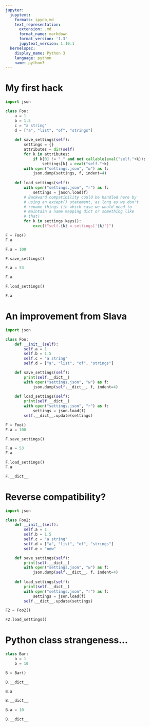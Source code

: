 ```yaml
---
jupyter:
  jupytext:
    formats: ipynb,md
    text_representation:
      extension: .md
      format_name: markdown
      format_version: '1.3'
      jupytext_version: 1.10.1
  kernelspec:
    display_name: Python 3
    language: python
    name: python3
---
```


# My first hack

```python
import json

class Foo:
    a = 1
    b = 1.5
    c = "a string"
    d = ["a", "list", "of", "strings"]
    
    def save_settings(self):
        settings = {}
        attributes = dir(self)
        for k in attributes: 
            if k[0] != "_" and not callable(eval("self."+k)):
                settings[k] = eval("self."+k)
        with open("settings.json", "w") as f:
            json.dump(settings, f, indent=4)
    
    def load_settings(self):
        with open("settings.json", "r") as f:
            settings = jason.load(f)
        # Backward compatibility could be handled here by 
        # using an except() statement, as long as we don't
        # rename things (in which case we would need to 
        # maintain a name mapping dict or something like 
        # that)
        for k in settings.keys():
            exec(f"self.{k} = settings['{k}']")       
```

```python
F = Foo()
F.a
```

```python
F.a = 100
```

```python
F.save_settings()
```

```python
F.a = 53
```

```python
F.a
```

```python
F.load_settings()
```

```python
F.a
```

# An improvement from Slava

```python
import json

class Foo:
    def __init__(self):    
        self.a = 1
        self.b = 1.5
        self.c = "a string"
        self.d = ["a", "list", "of", "strings"]

    def save_settings(self):
        print(self.__dict__)
        with open("settings.json", "w") as f:
            json.dump(self.__dict__, f, indent=4)
    
    def load_settings(self):
        print(self.__dict__)
        with open("settings.json", "r") as f:
            settings = json.load(f)
        self.__dict__.update(settings)
```

```python
F = Foo()
F.a = 100
```

```python
F.save_settings()
```

```python
F.a = 53
F.a
```

```python
F.load_settings()
F.a
```

```python
F.__dict__
```

# Reverse compatibility? 

```python
import json

class Foo2:
    def __init__(self):    
        self.a = 1
        self.b = 1.5
        self.c = "a string"
        self.d = ["a", "list", "of", "strings"]
        self.e = "new"

    def save_settings(self):
        print(self.__dict__)
        with open("settings.json", "w") as f:
            json.dump(self.__dict__, f, indent=4)
    
    def load_settings(self):
        print(self.__dict__)
        with open("settings.json", "r") as f:
            settings = json.load(f)
        self.__dict__.update(settings)
```

```python
F2 = Foo2()
```

```python
F2.load_settings()
```

# Python class strangeness...

```python
class Bar:
    a = 1
    b = 10
```

```python
B = Bar()
```

```python
B.__dict__
```

```python
B.a
```

```python
B.__dict__
```

```python
B.a = 10
```

```python
B.__dict__
```
